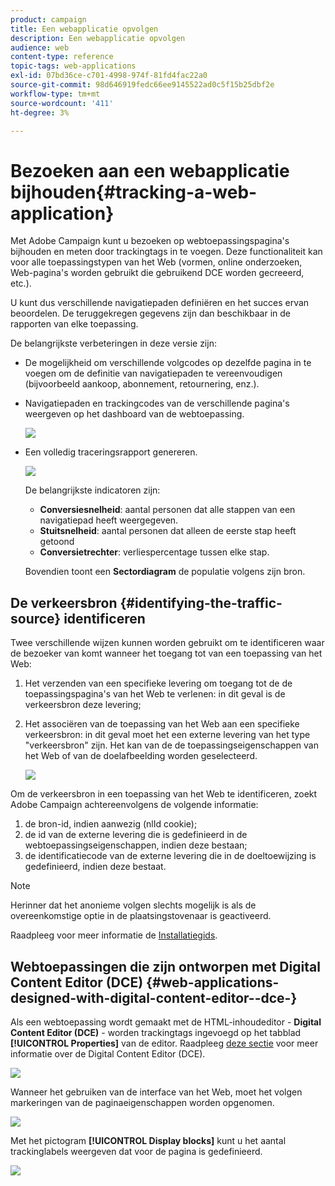 ```yaml
---
product: campaign
title: Een webapplicatie opvolgen
description: Een webapplicatie opvolgen
audience: web
content-type: reference
topic-tags: web-applications
exl-id: 07bd36ce-c701-4998-974f-81fd4fac22a0
source-git-commit: 98d646919fedc66ee9145522ad0c5f15b25dbf2e
workflow-type: tm+mt
source-wordcount: '411'
ht-degree: 3%

---
```


# Bezoeken aan een webapplicatie bijhouden{#tracking-a-web-application}

Met Adobe Campaign kunt u bezoeken op webtoepassingspagina&#39;s bijhouden en meten door trackingtags in te voegen. Deze functionaliteit kan voor alle toepassingstypen van het Web (vormen, online onderzoeken, Web-pagina&#39;s worden gebruikt die gebruikend DCE worden gecreeerd, etc.).

U kunt dus verschillende navigatiepaden definiëren en het succes ervan beoordelen. De teruggekregen gegevens zijn dan beschikbaar in de rapporten van elke toepassing.

De belangrijkste verbeteringen in deze versie zijn:

* De mogelijkheid om verschillende volgcodes op dezelfde pagina in te voegen om de definitie van navigatiepaden te vereenvoudigen (bijvoorbeeld aankoop, abonnement, retournering, enz.).
* Navigatiepaden en trackingcodes van de verschillende pagina&#39;s weergeven op het dashboard van de webtoepassing.

   ![](assets/trackers_1.png)

* Een volledig traceringsrapport genereren.

   ![](assets/trackers_5.png)

   De belangrijkste indicatoren zijn:

   * **Conversiesnelheid**: aantal personen dat alle stappen van een navigatiepad heeft weergegeven.
   * **Stuitsnelheid**: aantal personen dat alleen de eerste stap heeft getoond
   * **Conversietrechter**: verliespercentage tussen elke stap.

   Bovendien toont een **Sectordiagram** de populatie volgens zijn bron.

## De verkeersbron {#identifying-the-traffic-source} identificeren

Twee verschillende wijzen kunnen worden gebruikt om te identificeren waar de bezoeker van komt wanneer het toegang tot van een toepassing van het Web:

1. Het verzenden van een specifieke levering om toegang tot de de toepassingspagina&#39;s van het Web te verlenen: in dit geval is de verkeersbron deze levering;
1. Het associëren van de toepassing van het Web aan een specifieke verkeersbron: in dit geval moet het een externe levering van het type &quot;verkeersbron&quot; zijn. Het kan van de de toepassingseigenschappen van het Web of van de doelafbeelding worden geselecteerd.

   ![](assets/trackers_6.png)

Om de verkeersbron in een toepassing van het Web te identificeren, zoekt Adobe Campaign achtereenvolgens de volgende informatie:

1. de bron-id, indien aanwezig (nlId cookie);
1. de id van de externe levering die is gedefinieerd in de webtoepassingseigenschappen, indien deze bestaan;
1. de identificatiecode van de externe levering die in de doeltoewijzing is gedefinieerd, indien deze bestaat.

>[!NOTE]
>
>Herinner dat het anonieme volgen slechts mogelijk is als de overeenkomstige optie in de plaatsingstovenaar is geactiveerd.
>
>Raadpleeg voor meer informatie de [Installatiegids](../../installation/using/deploying-an-instance.md).

## Webtoepassingen die zijn ontworpen met Digital Content Editor (DCE) {#web-applications-designed-with-digital-content-editor--dce-}

Als een webtoepassing wordt gemaakt met de HTML-inhoudeditor - **Digital Content Editor (DCE)** - worden trackingtags ingevoegd op het tabblad **[!UICONTROL Properties]** van de editor. Raadpleeg [deze sectie](../../web/using/about-campaign-html-editor.md) voor meer informatie over de Digital Content Editor (DCE).

![](assets/trackers_2.png)

Wanneer het gebruiken van de interface van het Web, moet het volgen markeringen van de paginaeigenschappen worden opgenomen.

![](assets/trackers_3.png)

Met het pictogram **[!UICONTROL Display blocks]** kunt u het aantal trackinglabels weergeven dat voor de pagina is gedefinieerd.

![](assets/trackers_4.png)
